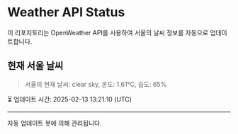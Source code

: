 
# Weather API Status

이 리포지토리는 OpenWeather API를 사용하여 서울의 날씨 정보를 자동으로 업데이트합니다.

## 현재 서울 날씨
> 서울의 현재 날씨: clear sky, 온도: 1.61°C, 습도: 65%

⏳ 업데이트 시간: 2025-02-13 13:21:10 (UTC)

---
자동 업데이트 봇에 의해 관리됩니다.
